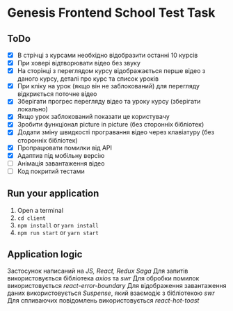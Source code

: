 # Genesis Frontend School Test Task

## ToDo

- [x] В стрічці з курсами необхідно відобразити останні 10 курсів
- [x] При ховері відтворювати відео без звуку
- [x] На сторінці з переглядом курсу відображається перше відео з даного курсу, деталі про курс та список уроків
- [x] При кліку на урок (якщо він не заблокований) для перегляду відкриється поточне відео
- [x] Зберігати прогрес перегляду відео та уроку курсу (зберігати локально)
- [x] Якщо урок заблокований показати це користувачу
- [x] Зробити функціонал picture in picture (без сторонніх бібліотек)
- [x] Додати зміну швидкості програвання відео через клавіатуру (без сторонніх бібліотек)
- [x] Пропрацювати помилки від API
- [x] Адаптив під мобільну версію
- [ ] Анімація завантаження відео
- [ ] Код покритий тестами

## Run your application

1. Open a terminal
2. `cd client`
3. `npm install` or `yarn install`
4. `npm run start` or `yarn start`

## Application logic

Застосунок написаний на _JS, React, Redux Saga_
Для запитів використовується бібліотека _axios_ та _swr_
Для обробки помилок використовується _react-error-boundary_
Для відображення завантаження даних використовується _Suspense_, який взаємодіє з бібліотекою _swr_
Для спливаючих повідомлень використовується _react-hot-toast_
